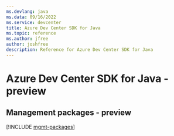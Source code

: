 ```yaml
---
ms.devlang: java
ms.data: 09/16/2022
ms.service: devcenter
title: Azure Dev Center SDK for Java
ms.topic: reference
ms.author: jfree
author: joshfree
description: Reference for Azure Dev Center SDK for Java
---
```

# Azure Dev Center SDK for Java - preview

## Management packages - preview
[!INCLUDE [mgmt-packages](dev-center-mgmt-index.md)]